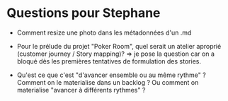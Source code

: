# Questions pour Stephane

- Comment resize une photo dans les métadonnées d'un .md

- Pour le prélude du projet "Poker Room", quel serait un atelier aproprié (customer journey / Story mapping)? => je pose la question car on a bloqué dès les premières tentatives de formulation des stories.

- Qu'est ce que c'est "d'avancer ensemble ou au même rythme" ? Comment on le materialise dans un backlog ? Ou comment on materialise "avancer à différents rythmes" ?
